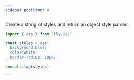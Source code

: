 ```yaml
---
sidebar_position: 4
---
```


Create a string of styles and return an object style parsed.

````js
import { css } from "fly-jss"

const styles = css`
  background:blue;
  color:white;
  border-radius: 10px;
`
console.log(styles)

```